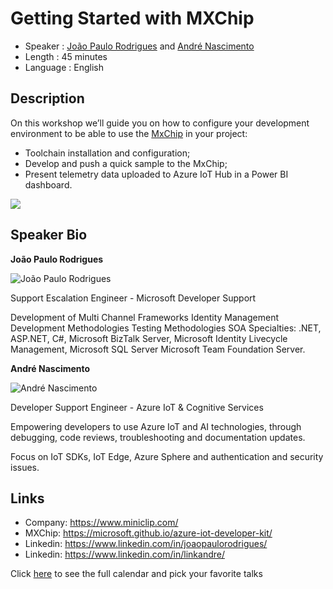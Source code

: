 Getting Started with MXChip
=========================

* Speaker   : [João Paulo Rodrigues](https://www.linkedin.com/in/joaopaulorodrigues/) and [André Nascimento](https://www.linkedin.com/in/linkandre/)
* Length    : 45 minutes
* Language  : English

Description
-----------

On this workshop we’ll guide you on how to configure your development environment to be able to use the [MxChip](http://mxchip.com/az3166) in your project:

* Toolchain installation and configuration;
* Develop and push a quick sample to the MxChip;
* Present telemetry data uploaded to Azure IoT Hub in a Power BI dashboard.

![](http://www.mxchip.com/public/microsoft/img/MXWeb_07.png)

Speaker Bio
-----------

**João Paulo Rodrigues**

![João Paulo Rodrigues](https://raw.githubusercontent.com/PixelsCamp/talks/master/img/joao_paulo_rodrigues.jpg)

Support Escalation Engineer - Microsoft Developer Support

Development of Multi Channel Frameworks Identity Management Development Methodologies Testing Methodologies SOA Specialties: .NET, ASP.NET, C#, Microsoft BizTalk Server, Microsoft Identity Livecycle Management, Microsoft SQL Server Microsoft Team Foundation Server.

**André Nascimento**

![André Nascimento](https://raw.githubusercontent.com/PixelsCamp/talks/master/img/andre_nascimento.jpg)

Developer Support Engineer - Azure IoT & Cognitive Services

Empowering developers to use Azure IoT and AI technologies, through debugging, code reviews, troubleshooting and documentation updates. 

Focus on IoT SDKs, IoT Edge, Azure Sphere and authentication and security issues.

Links
-----

* Company: https://www.miniclip.com/
* MXChip: https://microsoft.github.io/azure-iot-developer-kit/
* Linkedin: https://www.linkedin.com/in/joaopaulorodrigues/
* Linkedin: https://www.linkedin.com/in/linkandre/

Click [here][1] to see the full calendar and pick your favorite talks

[1]: https://pixels.camp/schedule/
